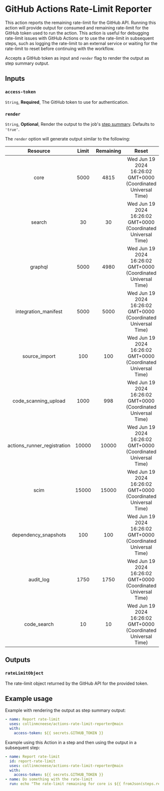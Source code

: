 # GitHub Actions Rate-Limit Reporter

This action reports the remaining rate-limit for the GitHub API.  Running this action will provide output for consumed and remaining rate-limit for the GitHub token used to run the action.  This action is useful for debugging rate-limit issues with GitHub Actions or to use the rate-limit in subsequent steps, such as logging the rate-limit to an external service or waiting for the rate-limit to reset before continuing with the workflow.

Accepts a GitHub token as input and `render` flag to render the output as step summary output.

## Inputs

### `access-token`

`String`, **Required**, The GitHub token to use for authentication.

### `render`

`String`, **Optional**, Render the output to the job's [step summary](https://github.blog/2022-05-09-supercharging-github-actions-with-job-summaries/).  Defaults to `'true'`.

The `render` option will generate output similar to the following:

| Resource | Limit | Remaining | Reset |
| :-: | :-: | :-: | :-: |
| core | 5000 | 4815 | Wed Jun 19 2024 16:26:02 GMT+0000 (Coordinated Universal Time) |
| search | 30 | 30 | Wed Jun 19 2024 16:26:02 GMT+0000 (Coordinated Universal Time) |
| graphql | 5000 | 4980 | Wed Jun 19 2024 16:26:02 GMT+0000 (Coordinated Universal Time) |
| integration_manifest | 5000 | 5000 | Wed Jun 19 2024 16:26:02 GMT+0000 (Coordinated Universal Time) |
| source_import | 100 | 100 | Wed Jun 19 2024 16:26:02 GMT+0000 (Coordinated Universal Time) |
| code_scanning_upload | 1000 | 998 | Wed Jun 19 2024 16:26:02 GMT+0000 (Coordinated Universal Time) |
| actions_runner_registration | 10000 | 10000 | Wed Jun 19 2024 16:26:02 GMT+0000 (Coordinated Universal Time) |
| scim | 15000 | 15000 | Wed Jun 19 2024 16:26:02 GMT+0000 (Coordinated Universal Time) |
| dependency_snapshots | 100 | 100 | Wed Jun 19 2024 16:26:02 GMT+0000 (Coordinated Universal Time) |
| audit_log | 1750 | 1750 | Wed Jun 19 2024 16:26:02 GMT+0000 (Coordinated Universal Time) |
| code_search | 10 | 10 | Wed Jun 19 2024 16:26:02 GMT+0000 (Coordinated Universal Time) |

## Outputs

### `rateLimitObject`

The rate-limit object returned by the GitHub API for the provided token.

## Example usage

Example with rendering the output as step summary output:

```yaml
- name: Report rate-limit
  uses: collinmcneese/actions-rate-limit-reporter@main
  with:
    access-token: ${{ secrets.GITHUB_TOKEN }}
```

Example using this Action in a step and then using the output in a subsequent step:

```yaml
- name: Report rate-limit
  id: report-rate-limit
  uses: collinmcneese/actions-rate-limit-reporter@main
  with:
    access-token: ${{ secrets.GITHUB_TOKEN }}
- name: Do something with the rate-limit
  run: echo "The rate-limit remaining for core is ${{ fromJson(steps.report-rate-limit.outputs.rateLimitObject).resources.core.remaining }}"
```
